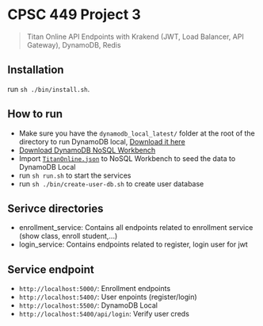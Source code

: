 # CPSC 449 Project 3
> Titan Online API Endpoints with Krakend (JWT, Load Balancer, API Gateway), DynamoDB, Redis 


## Installation
run `sh ./bin/install.sh`.

## How to run
- Make sure you have the `dynamodb_local_latest/` folder at the root of the directory to run DynamoDB local, [Download it here](https://docs.aws.amazon.com/amazondynamodb/latest/developerguide/DynamoDBLocal.DownloadingAndRunning.html)
- [Download DynamoDB NoSQL Workbench](https://docs.aws.amazon.com/amazondynamodb/latest/developerguide/workbench.settingup.html)
- Import [`TitanOnline.json`](./TitanOnline.json) to NoSQL Workbench to seed the data to DynamoDB Local
- run `sh run.sh` to start the services
- run `sh ./bin/create-user-db.sh` to create user database

## Serivce directories
- enrollment_service: Contains all endpoints related to enrollment service (show class, enroll student,...)
- login_service: Contains endpoints related to register, login user for jwt   

## Service endpoint
- `http://localhost:5000/`: Enrollment endpoints
- `http://localhost:5400/`: User enpoints (register/login)
- `http://localhost:5500/`: DynamoDB Local
- `http://localhost:5400/api/login`: Verify user creds